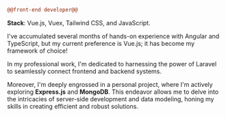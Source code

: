 ```diff
@@front-end developer@@
```

**Stack**: Vue.js, Vuex, Tailwind CSS, and JavaScript.

I've accumulated several months of hands-on experience with Angular and TypeScript, but my current preference is Vue.js; it has become my framework of choice!

In my professional work, I'm dedicated to harnessing the power of Laravel to seamlessly connect frontend and backend systems.

Moreover, I'm deeply engrossed in a personal project, where I'm actively exploring **Express.js** and **MongoDB**. This endeavor allows me to delve into the intricacies of server-side development and data modeling, honing my skills in creating efficient and robust solutions.
